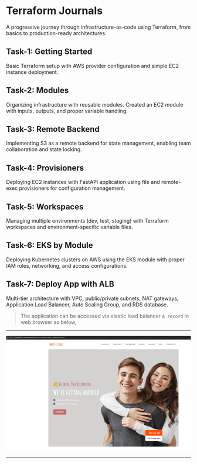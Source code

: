 # Terraform Journals

A progressive journey through infrastructure-as-code using Terraform, from basics to production-ready architectures.

## Task-1: Getting Started
Basic Terraform setup with AWS provider configuration and simple EC2 instance deployment.

## Task-2: Modules
Organizing infrastructure with reusable modules. Created an EC2 module with inputs, outputs, and proper variable handling.

## Task-3: Remote Backend
Implementing S3 as a remote backend for state management, enabling team collaboration and state locking.

## Task-4: Provisioners
Deploying EC2 instances with FastAPI application using file and remote-exec provisioners for configuration management.

## Task-5: Workspaces
Managing multiple environments (dev, test, staging) with Terraform workspaces and environment-specific variable files.

## Task-6: EKS by Module
Deploying Kubernetes clusters on AWS using the EKS module with proper IAM roles, networking, and access configurations.

## Task-7: Deploy App with ALB
Multi-tier architecture with VPC, public/private subnets, NAT gateways, Application Load Balancer, Auto Scaling Group, and RDS database.

> The application can be accessed via elastic load balancer `A record` in web browser as below,
---
<p align="center">
  <img src="./Task-7-deploy-app-ALB/app access via elb A record.png" alt="" width="800"/>
</p>

---